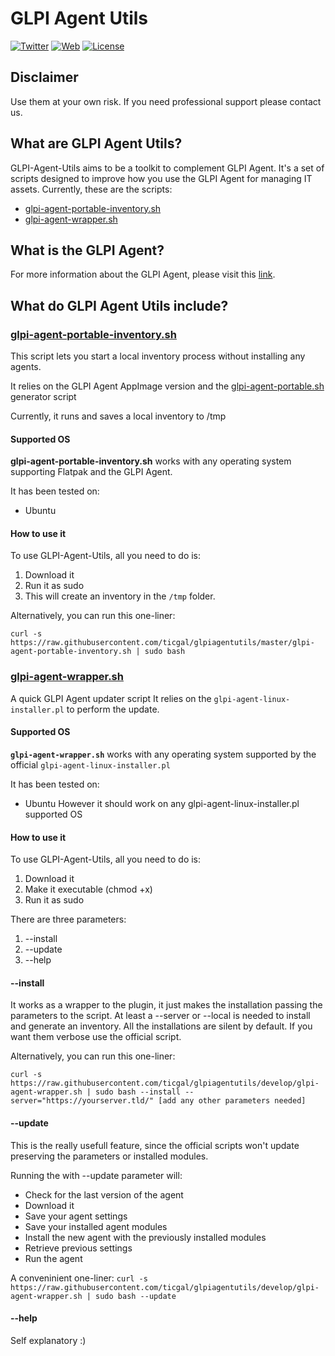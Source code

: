 # GLPI Agent Utils

[![Twitter](https://img.shields.io/badge/Twitter-TICgal-blue.svg?style=flat-square)](https://twitter.com/ticgalcom)
[![Web](https://img.shields.io/badge/Web-TICgal-blue.svg?style=flat-square)](https://tic.gal/)
[![License](https://img.shields.io/badge/License-GNU%20AGPLv3-blue.svg)](https://github.com/ticgal/taskdrop/blob/master/LICENSE)

## Disclaimer
Use them at your own risk.
If you need professional support please contact us.

## What are GLPI Agent Utils?

GLPI-Agent-Utils aims to be a toolkit to complement GLPI Agent. It's a set of scripts designed to improve how you use the GLPI Agent for managing IT assets.
Currently, these are the scripts:
- [glpi-agent-portable-inventory.sh](#glpi-agent-portable-inventory.sh)
- [glpi-agent-wrapper.sh](#glpi-agent-wrapper.sh)
## What is the GLPI Agent?

For more information about the GLPI Agent, please visit this [link](https://github.com/glpi-project/glpi-agent#readme).

## What do GLPI Agent Utils include?

### [glpi-agent-portable-inventory.sh](#glpi-agent-portable-inventory.sh)

This script lets you start a local inventory process without installing any agents.

It relies on the GLPI Agent AppImage version and the [glpi-agent-portable.sh](https://github.com/glpi-project/glpi-agent/blob/develop/contrib/unix/glpi-agent-portable.sh) generator script

Currently, it runs and saves a local inventory to /tmp

#### Supported OS

**glpi-agent-portable-inventory.sh** works with any operating system supporting Flatpak and the GLPI Agent. 

It has been tested on:

- Ubuntu

#### How to use it

To use GLPI-Agent-Utils, all you need to do is:

1. Download it
2. Run it as sudo 
3. This will create an inventory in the `/tmp` folder.

Alternatively, you can run this one-liner:

`curl -s https://raw.githubusercontent.com/ticgal/glpiagentutils/master/glpi-agent-portable-inventory.sh | sudo bash`

### [glpi-agent-wrapper.sh](#glpi-agent-wrapper.sh)

A quick GLPI Agent updater script 
It relies on the `glpi-agent-linux-installer.pl` to perform the update.

#### Supported OS

**`glpi-agent-wrapper.sh`** works with any operating system supported by the official `glpi-agent-linux-installer.pl `

It has been tested on:

- Ubuntu
However it should work on any glpi-agent-linux-installer.pl  supported OS

#### How to use it

To use GLPI-Agent-Utils, all you need to do is:

1. Download it
2. Make it executable (chmod +x)
2. Run it as sudo 

There are three parameters:
1. --install
2. --update
3. --help

#### --install
It works as a wrapper to the plugin, it just makes the installation passing the parameters to the script. 
At least a --server or --local is needed to install and generate an inventory. 
All the installations are silent by default. If you want them verbose use the official script.

Alternatively, you can run this one-liner:

`curl -s https://raw.githubusercontent.com/ticgal/glpiagentutils/develop/glpi-agent-wrapper.sh | sudo bash --install --server="https://yourserver.tld/" [add any other parameters needed]`

#### --update
This is the really usefull feature, since the official scripts won't update preserving the parameters or installed modules.

Running the with --update parameter will:

- Check for the last version of the agent
- Download it
- Save your agent settings
- Save your installed agent modules
- Install the new agent with the previously installed modules
- Retrieve previous settings
- Run the agent

A conveninient one-liner:
`curl -s https://raw.githubusercontent.com/ticgal/glpiagentutils/develop/glpi-agent-wrapper.sh | sudo bash --update`

#### --help
Self explanatory :)


